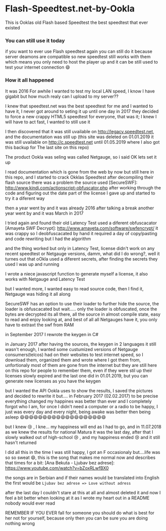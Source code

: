 # Flash-Speedtest.net-by-Ookla
This is Ooklas old Flash based Speedtest the best speedtest that ever existed

### You can still use it today
if you want to ever use Flash speedtest again you can still do it because server deamons are compatible so new speedtest still works with them which means you only need to host the player up and it can be still used to test your internet connection :smile:

### How it all happened

It was 2016
For awhile I wanted to test my local LAN speed, I know I have gigabit but how much realy can I upload to my server??

I knew that speedtest.net was the best speedtest for me and I wanted to have it, I never got around to seting it up until one day in 2017 they decided to force a new crappy HTML5 speedtest for everyone, that was it; I knew I will have to act fast, I wanted to still use it

I then discovered that it was still uvailable on http://legacy.speedtest.net, and the documentation was still up (this site was deleted on 01.01.2019 it was still uvailable on http://c.speedtest.net until 01.05.2019 where I also got this backup for The last site on this repo)

The product Ookla was seling was called Netgauge, so i said OK lets set it up

I read documentation which is gone from the web by now but still here in this repo, and I started to crack Okklas Speedtest
after decompiling their flash source there was a problem the source used [SecureSWF]: http://www.kindi.com/actionscript-obfuscator.php
after working through the code and figuring out the date part of the license I gave up and started to try it a diferent way

then a year went by and it was already 2016 after talking a break another year went by and it was March in 2017

I tried again and found their old Latency Test used a diferent obfuscacator [Amayeta SWF Decrypt]: http://www.amayeta.com/software/swfencrypt/ it was crappy so I deobfuscacated by hand it required a day of copy/pasting and code rewriting but I had the algorithm

and the thing worked but only in Latency Test, license didn't work on any recent speedtest or Netgauge versions, damm, what did I do wrong?, well it turnes out that oOkla used a diferent secrets, after finding the secrets they used I was up and running

I wrote a niece javascript function to generate myself a license, it also works with Netgauge and Latency Test

but I wanted more, I wanted easy to read source code, then I find it, Netgauge was hiding it all along

SecureSWF has an option to use their loader to further hide the source, the loader is obfuscacated but wait.....
only the loader is obfuscated, once the bytes are decrypted its all there, all the source in almost compile state, easy to read and enjoy looking at, and best of all all Netgauges have it, you only have to extraxt the swf from RAM

in September 2017 I rewrote the keygen in C#

in January 2017
after having the sources, the keygen in 2 languages it still wasn't enough, I wanted some custumized versions of Netgauge consumers(telcos) had on their websites to test internet speed, so I download them, organized them and wrote where I got them from, unfortionaly most of them are gone from the internet but they are still here on this repo for people to remember them, even if they were stil up their licenses slowly expired and the last one did in 01.01.2019, but you can generate new licenses as you have the keygen

but I wanted the API Ookla uses to show the results, I saved the pictures and decided to rewrite it but....
in February 2017 (02.02.2017) to be precise everything changed my happines was better than ever and I completely forgot who I am, for once I didn't need a computer or a radio to be happy, I just was every day and every night, being awake was better then being asleep :smile::smile::smile::smile::smile::smile::smile::smile::smile::smile::smile::smile::smile::smile::smile::smile::smile::smile::smile:

but I knew :cry: , I kne... my happiness will end as I had to go, and in 11.07.2018 as we knew the results for national Matura it was the last day, after that I slowly walked out of high-school :cry: , and my happiness ended :cry: and it still hasn't returned 

I did all this in the time I was still happy, I got an F occasionaly but....life was so so sweat :smile:, this is the song that makes me normal now and describes that times for a bit: [Ana Bekuta - Ljubav bez adrese]: https://www.youtube.com/watch?v=bZoxRLwfBX0


the songs are in Serbian and if their names would be translated into English the first would be ``` Ljubav bez adrese => Love without adress ```

after the last day I couldn't stare at this at all and almost deleted it and now I feel a bit better when looking at it as I wrote my heart out in a README nobody would ever read

REMEMBER IF YOU EVER fall for someone you should do what is best for her not for yourself, because only then you can be sure you are doing nothing wrong

